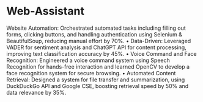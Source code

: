 # Web-Assistant


Website Automation: Orchestrated automated tasks including filling out forms, clicking buttons, and
handling authentication using Selenium & BeautifulSoup, reducing manual effort by 70%.
• Data-Driven: Leveraged VADER for sentiment analysis and ChatGPT API for content processing,
improving text classification accuracy by 45%.
• Voice Command and Face Recognition: Engineered a voice command system using Speech
Recognition for hands-free interaction and learned OpenCV to develop a face recognition system for
secure browsing.
• Automated Content Retrieval: Designed a system for file transfer and summarization, using
DuckDuckGo API and Google CSE, boosting retrieval speed by 50% and data relevance by 35%.
